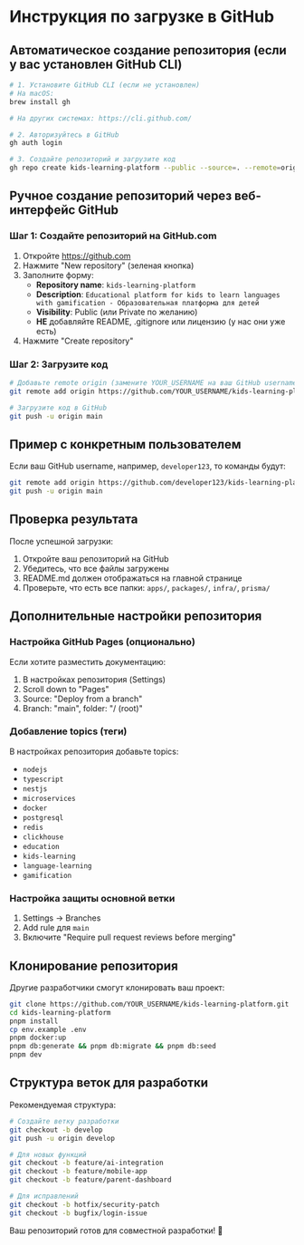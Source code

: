# Инструкция по загрузке в GitHub

## Автоматическое создание репозитория (если у вас установлен GitHub CLI)

```bash
# 1. Установите GitHub CLI (если не установлен)
# На macOS:
brew install gh

# На других системах: https://cli.github.com/

# 2. Авторизуйтесь в GitHub
gh auth login

# 3. Создайте репозиторий и загрузите код
gh repo create kids-learning-platform --public --source=. --remote=origin --push
```

## Ручное создание репозиторий через веб-интерфейс GitHub

### Шаг 1: Создайте репозиторий на GitHub.com

1. Откройте https://github.com
2. Нажмите "New repository" (зеленая кнопка)
3. Заполните форму:
   - **Repository name**: `kids-learning-platform`
   - **Description**: `Educational platform for kids to learn languages with gamification - Образовательная платформа для детей`
   - **Visibility**: Public (или Private по желанию)
   - **НЕ** добавляйте README, .gitignore или лицензию (у нас они уже есть)
4. Нажмите "Create repository"

### Шаг 2: Загрузите код

```bash
# Добавьте remote origin (замените YOUR_USERNAME на ваш GitHub username)
git remote add origin https://github.com/YOUR_USERNAME/kids-learning-platform.git

# Загрузите код в GitHub
git push -u origin main
```

## Пример с конкретным пользователем

Если ваш GitHub username, например, `developer123`, то команды будут:

```bash
git remote add origin https://github.com/developer123/kids-learning-platform.git
git push -u origin main
```

## Проверка результата

После успешной загрузки:

1. Откройте ваш репозиторий на GitHub
2. Убедитесь, что все файлы загружены
3. README.md должен отображаться на главной странице
4. Проверьте, что есть все папки: `apps/`, `packages/`, `infra/`, `prisma/`

## Дополнительные настройки репозитория

### Настройка GitHub Pages (опционально)
Если хотите разместить документацию:

1. В настройках репозитория (Settings)
2. Scroll down to "Pages"
3. Source: "Deploy from a branch"
4. Branch: "main", folder: "/ (root)"

### Добавление topics (теги)
В настройках репозитория добавьте topics:
- `nodejs`
- `typescript`
- `nestjs`
- `microservices`
- `docker`
- `postgresql`
- `redis`
- `clickhouse`
- `education`
- `kids-learning`
- `language-learning`
- `gamification`

### Настройка защиты основной ветки
1. Settings → Branches
2. Add rule для `main`
3. Включите "Require pull request reviews before merging"

## Клонирование репозитория

Другие разработчики смогут клонировать ваш проект:

```bash
git clone https://github.com/YOUR_USERNAME/kids-learning-platform.git
cd kids-learning-platform
pnpm install
cp env.example .env
pnpm docker:up
pnpm db:generate && pnpm db:migrate && pnpm db:seed
pnpm dev
```

## Структура веток для разработки

Рекомендуемая структура:

```bash
# Создайте ветку разработки
git checkout -b develop
git push -u origin develop

# Для новых функций
git checkout -b feature/ai-integration
git checkout -b feature/mobile-app
git checkout -b feature/parent-dashboard

# Для исправлений
git checkout -b hotfix/security-patch
git checkout -b bugfix/login-issue
```

Ваш репозиторий готов для совместной разработки! 🚀
